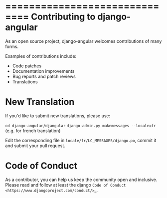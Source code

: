 ==============================
Contributing to django-angular
==============================

As an open source project, django-angular welcomes contributions of many forms.

Examples of contributions include:

* Code patches
* Documentation improvements
* Bug reports and patch reviews
* Translations


New Translation
===============

If you'd like to submit new translations, please use:


`cd django-angular/djangular`
`django-admin.py makemessages --locale=fr` (e.g. for french translation)


Edit the corresponding file in `locale/fr/LC_MESSAGES/django.po`, commit it and submit your pull request.


Code of Conduct
===============

As a contributor, you can help us keep the community open and inclusive.
Please read and follow at least the django `Code of Conduct <https://www.djangoproject.com/conduct/>`_.

